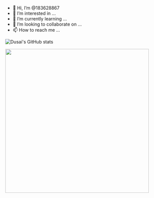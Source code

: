 - 👋 Hi, I’m @183628867
- 👀 I’m interested in ...
- 🌱 I’m currently learning ...
- 💞️ I’m looking to collaborate on ...
- 📫 How to reach me ...

![Dusai's GitHub stats](https://github-readme-stats.vercel.app/api?username=183628867)

<img src="https://github-readme-stats.vercel.app/api/top-langs/?username=183628867&hide_title=true&hide_border=true&layout=compact&langs_count=6&text_color=000&icon_color=fff&bg_color=f4f4f4&theme=graywhite" style="width:450px"/>



<!---
183628867/183628867 is a ✨ special ✨ repository because its `README.md` (this file) appears on your GitHub profile.
You can click the Preview link to take a look at your changes.
--->
